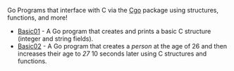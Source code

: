 Go Programs that interface with C via the [Cgo](https://pkg.go.dev/cmd/cgo) package using structures, functions, and more!

* [Basic01](./basic01/) - A Go program that creates and prints a basic C structure (integer and string fields).
* [Basic02](./basic02/) - A Go program that creates a *person* at the age of 26 and then increases their age to *27* 10 seconds later using C structures and functions.
